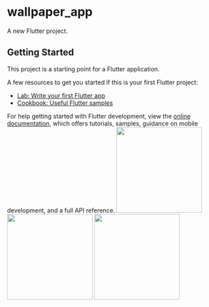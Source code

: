 # wallpaper_app

A new Flutter project.

## Getting Started

This project is a starting point for a Flutter application.

A few resources to get you started if this is your first Flutter project:

- [Lab: Write your first Flutter app](https://docs.flutter.dev/get-started/codelab)
- [Cookbook: Useful Flutter samples](https://docs.flutter.dev/cookbook)

For help getting started with Flutter development, view the
[online documentation](https://docs.flutter.dev/), which offers tutorials,
samples, guidance on mobile development, and a full API reference.
<img src="https://github.com/Devchevli/wallpaper_app/assets/149552911/8f6f07fa-11a3-493e-805b-af9d7538df9d" width="200"/>
<img src= "https://github.com/Devchevli/wallpaper_app/assets/149552911/d4b014a9-748c-4566-9c04-a99631bdecb7" width="200"/>
<img src = "https://github.com/Devchevli/wallpaper_app/assets/149552911/6b197551-cb82-40c5-8f85-9ac082267597" width="200"/>



